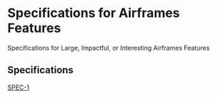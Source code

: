 # Specifications for Airframes Features
Specifications for Large, Impactful, or Interesting Airframes Features

## Specifications

[SPEC-1](specs/SPEC-1.md)
